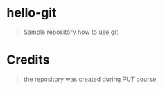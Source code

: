 # hello-git
>Sample repository how to use git
# Credits
>the repository was created during PUT course
